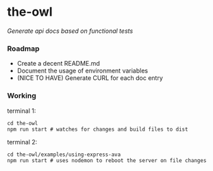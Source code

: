 # the-owl

_Generate api docs based on functional tests_

### Roadmap

* Create a decent README.md
* Document the usage of environment variables
* (NICE TO HAVE) Generate CURL for each doc entry

### Working

terminal 1:
```
cd the-owl
npm run start # watches for changes and build files to dist
```

terminal 2:
```
cd the-owl/examples/using-express-ava
npm run start # uses nodemon to reboot the server on file changes
```
